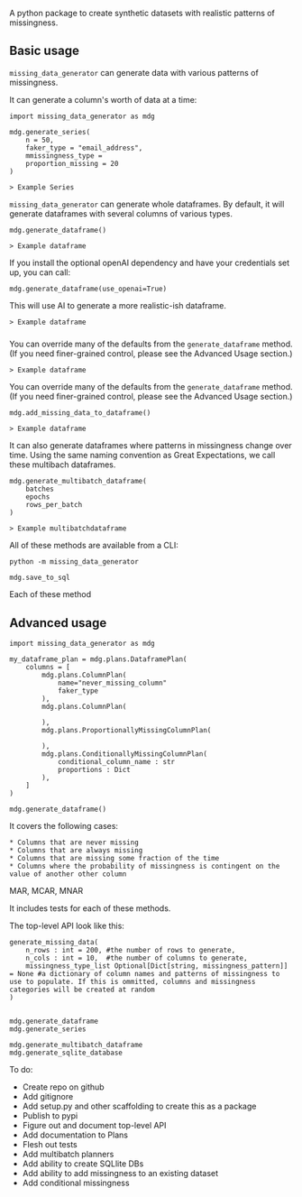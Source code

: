A python package to create synthetic datasets with realistic patterns of missingness.

## Basic usage

`missing_data_generator` can generate data with various patterns of missingness.

It can generate a column's worth of data at a time:
```
import missing_data_generator as mdg

mdg.generate_series(
	n = 50,
	faker_type = "email_address",
	mmissingness_type = 
	proportion_missing = 20
)
```
```
> Example Series
```


`missing_data_generator` can generate whole dataframes. By default, it will generate dataframes with several columns of various types.
```
mdg.generate_dataframe()
```
```
> Example dataframe
```



If you install the optional openAI dependency and have your credentials set up, you can call:
```
mdg.generate_dataframe(use_openai=True)
```

This will use AI to generate a more realistic-ish dataframe.
```
> Example dataframe
```



#####


You can override many of the defaults from the `generate_dataframe` method. (If you need finer-grained control, please see the Advanced Usage section.)
```
> Example dataframe
```




You can override many of the defaults from the `generate_dataframe` method. (If you need finer-grained control, please see the Advanced Usage section.)
```
mdg.add_missing_data_to_dataframe()
```
```
> Example dataframe
```



It can also generate dataframes where patterns in missingness change over time. Using the same naming convention as Great Expectations, we call these multibach dataframes.
```
mdg.generate_multibatch_dataframe(
	batches
	epochs
	rows_per_batch
)
```
```
> Example multibatchdataframe
```

All of these methods are available from a CLI:

```
python -m missing_data_generator
```


```
mdg.save_to_sql
```

Each of these method

## Advanced usage
```
import missing_data_generator as mdg

my_dataframe_plan = mdg.plans.DataframePlan(
	columns = [
		mdg.plans.ColumnPlan(
			name="never_missing_column"
			faker_type
		),
		mdg.plans.ColumnPlan(

		),
		mdg.plans.ProportionallyMissingColumnPlan(

		),
		mdg.plans.ConditionallyMissingColumnPlan(
			conditional_column_name : str
			proportions : Dict
		),
	]
)

mdg.generate_dataframe()
```


It covers the following cases:

	* Columns that are never missing
	* Columns that are always missing
	* Columns that are missing some fraction of the time
	* Columns where the probability of missingness is contingent on the value of another other column


MAR, MCAR, MNAR

It includes tests for each of these methods.

The top-level API look like this:

```
generate_missing_data(
	n_rows : int = 200, #the number of rows to generate,
	n_cols : int = 10,  #the number of columns to generate,
	missingness_type_list Optional[Dict[string, missingness_pattern]] = None #a dictionary of column names and patterns of missingness to use to populate. If this is ommitted, columns and missingness categories will be created at random
)


mdg.generate_dataframe
mdg.generate_series

mdg.generate_multibatch_dataframe
mdg.generate_sqlite_database
```

To do:
* Create repo on github
* Add gitignore
* Add setup.py and other scaffolding to create this as a package
* Publish to pypi
* Figure out and document top-level API
* Add documentation to Plans
* Flesh out tests
* Add multibatch planners
* Add ability to create SQLlite DBs
* Add ability to add missingness to an existing dataset
* Add conditional missingness